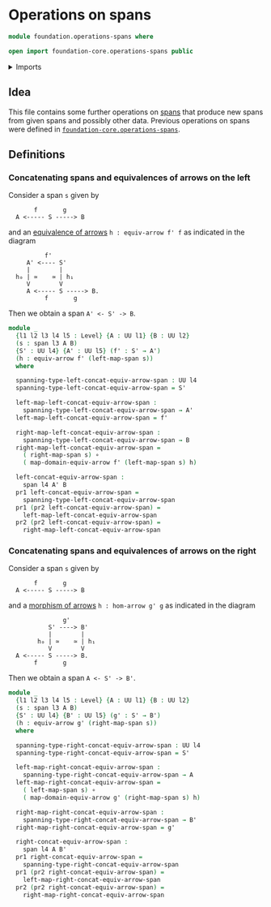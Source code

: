 # Operations on spans

```agda
module foundation.operations-spans where

open import foundation-core.operations-spans public
```

<details><summary>Imports</summary>

```agda
open import foundation.dependent-pair-types
open import foundation.equivalences-arrows
open import foundation.morphisms-arrows
open import foundation.spans
open import foundation.universe-levels

open import foundation-core.function-types
```

</details>

## Idea

This file contains some further operations on [spans](foundation.spans.md) that
produce new spans from given spans and possibly other data. Previous operations
on spans were defined in
[`foundation-core.operations-spans`](foundation-core.operations-spans.md).

## Definitions

### Concatenating spans and equivalences of arrows on the left

Consider a span `s` given by

```text
       f       g
  A <----- S -----> B
```

and an [equivalence of arrows](foundation.equivalences-arrows.md)
`h : equiv-arrow f' f` as indicated in the diagram

```text
          f'
     A' <---- S'
     |        |
  h₀ | ≃    ≃ | h₁
     V        V
     A <----- S -----> B.
          f       g
```

Then we obtain a span `A' <- S' -> B`.

```agda
module _
  {l1 l2 l3 l4 l5 : Level} {A : UU l1} {B : UU l2}
  (s : span l3 A B)
  {S' : UU l4} {A' : UU l5} (f' : S' → A')
  (h : equiv-arrow f' (left-map-span s))
  where

  spanning-type-left-concat-equiv-arrow-span : UU l4
  spanning-type-left-concat-equiv-arrow-span = S'

  left-map-left-concat-equiv-arrow-span :
    spanning-type-left-concat-equiv-arrow-span → A'
  left-map-left-concat-equiv-arrow-span = f'

  right-map-left-concat-equiv-arrow-span :
    spanning-type-left-concat-equiv-arrow-span → B
  right-map-left-concat-equiv-arrow-span =
    ( right-map-span s) ∘
    ( map-domain-equiv-arrow f' (left-map-span s) h)

  left-concat-equiv-arrow-span :
    span l4 A' B
  pr1 left-concat-equiv-arrow-span =
    spanning-type-left-concat-equiv-arrow-span
  pr1 (pr2 left-concat-equiv-arrow-span) =
    left-map-left-concat-equiv-arrow-span
  pr2 (pr2 left-concat-equiv-arrow-span) =
    right-map-left-concat-equiv-arrow-span
```

### Concatenating spans and equivalences of arrows on the right

Consider a span `s` given by

```text
       f       g
  A <----- S -----> B
```

and a [morphism of arrows](foundation.morphisms-arrows.md) `h : hom-arrow g' g`
as indicated in the diagram

```text
               g'
           S' ----> B'
           |        |
        h₀ | ≃    ≃ | h₁
           V        V
  A <----- S -----> B.
       f       g
```

Then we obtain a span `A <- S' -> B'`.

```agda
module _
  {l1 l2 l3 l4 l5 : Level} {A : UU l1} {B : UU l2}
  (s : span l3 A B)
  {S' : UU l4} {B' : UU l5} (g' : S' → B')
  (h : equiv-arrow g' (right-map-span s))
  where

  spanning-type-right-concat-equiv-arrow-span : UU l4
  spanning-type-right-concat-equiv-arrow-span = S'

  left-map-right-concat-equiv-arrow-span :
    spanning-type-right-concat-equiv-arrow-span → A
  left-map-right-concat-equiv-arrow-span =
    ( left-map-span s) ∘
    ( map-domain-equiv-arrow g' (right-map-span s) h)

  right-map-right-concat-equiv-arrow-span :
    spanning-type-right-concat-equiv-arrow-span → B'
  right-map-right-concat-equiv-arrow-span = g'

  right-concat-equiv-arrow-span :
    span l4 A B'
  pr1 right-concat-equiv-arrow-span =
    spanning-type-right-concat-equiv-arrow-span
  pr1 (pr2 right-concat-equiv-arrow-span) =
    left-map-right-concat-equiv-arrow-span
  pr2 (pr2 right-concat-equiv-arrow-span) =
    right-map-right-concat-equiv-arrow-span
```
